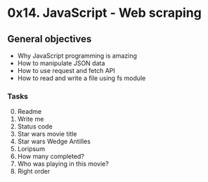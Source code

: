 # 0x14. JavaScript - Web scraping

## General objectives
* Why JavaScript programming is amazing
* How to manipulate JSON data
* How to use request and fetch API
* How to read and write a file using fs module

### Tasks
0. Readme
1. Write me
2. Status code
3. Star wars movie title
4. Star wars Wedge Antilles
5. Loripsum
6. How many completed?
7. Who was playing in this movie?
8. Right order
